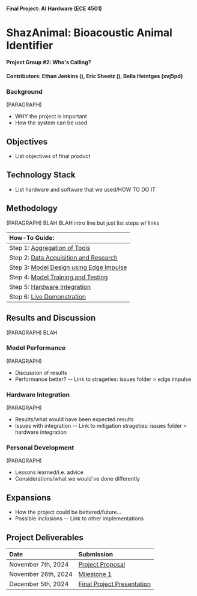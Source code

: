 #### Final Project: AI Hardware (ECE 4501)

# ShazAnimal: Bioacoustic Animal Identifier
#### Project Group #2: Who's Calling?
#### Contributors: Ethan Jenkins (), Eric Sheetz (), Bella Heintges (xvj5pd)
  
### Background
(PARAGRAPH)
- WHY the project is important
- How the system can be used
  
## Objectives
- List objectives of final product
  
## Technology Stack
- List hardware and software that we used/HOW TO DO IT

## Methodology
(PARAGRAPH) BLAH BLAH intro line but just list steps w/ links

| How-To Guide: |
|:-------------------|
| Step 1:  [Aggregation of Tools](Tools.md) |
| Step 2:  [Data Acquisition and Research](Data_Acquisition.md) |
| Step 3:  [Model Design using Edge Impulse](Model_Design.md) |
| Step 4:  [Model Training and Testing](Training_and_Testing.md) |
| Step 5:  [Hardware Integration](Integration_and_Results.md) |
| Step 6:  [Live Demonstration](Deployment.md) |

## Results and Discussion
(PARAGRAPH) BLAH

### Model Performance
(PARAGRAPH)
- Discussion of results
- Performance better? -- Link to strageties: issues folder > edge impulse
  
### Hardware Integration
(PARAGRAPH)
- Results/what would have been expected results
- Issues with integration -- Link to mitigation strageties: issues folder > hardware integration

### Personal Development
(PARAGRAPH)
- Lessons learned/i.e. advice
- Considerations/what we would've done differently

## Expansions
- How the project could be bettered/future...
- Possible inclusions -- Link to other implementations

## Project Deliverables
| Date | Submission |
|:-------------------|:-------------------|
| November 7th, 2024 | [Project Proposal](Project_Proposal.md) |
| November 26th, 2024 | [Milestone 1](Milestone_1.md) |
| December 5th, 2024 |[Final Project Presentation](Final_Project_Presentation.pdf) |
